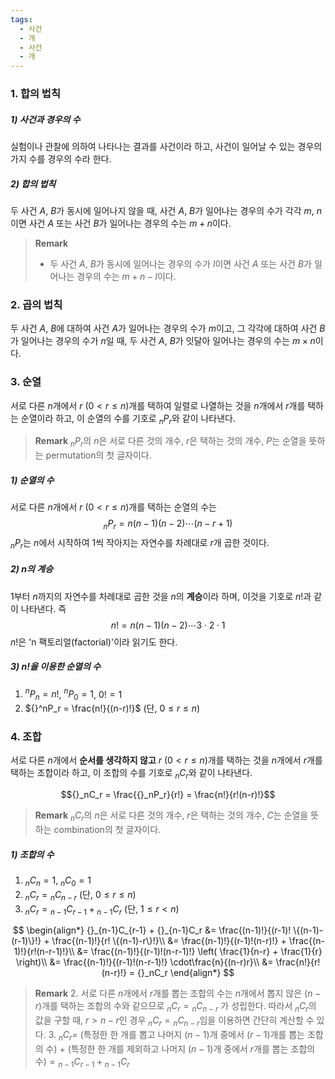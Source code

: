 ```yaml
---
tags:
  - 사건
  - 개
  - 사건
  - 개
---
```

### 1. 합의 법칙

##### 1) 사건과 경우의 수
실험이나 관찰에 의하여 나타나는 결과를 사건이라 하고, 사건이 일어날 수 있는 경우의 가지 수를 경우의 수라 한다.

##### 2) 합의 법칙
두 사건 $A$, $B$가 동시에 일어나지 않을 때, 사건 $A$, $B$가 일어나는 경우의 수가 각각 $m$, $n$이면 사건 $A$ 또는 사건 $B$가 일어나는 경우의 수는 $m+n$이다.

> **Remark**
>- 두 사건 $A$, $B$가 동시에 일어나는 경우의 수가 $l$이면 사건 $A$ 또는 사건 $B$가 일어나는 경우의 수는 $m+n-l$이다.


### 2. 곱의 법칙
두 사건 $A$, $B$에 대하여 사건 $A$가 일어나는 경우의 수가 $m$이고, 그 각각에 대하여 사건 $B$가 일어나는 경우의 수가 $n$일 때, 두 사건 $A$, $B$가 잇달아 일어나는 경우의 수는 $m \times n$이다.

### 3. 순열
서로 다른 $n$개에서 $r$ $(0<r\le n)$개를 택하여 일렬로 나열하는 것을 $n$개에서 $r$개를 택하는 순열이라 하고, 이 순열의 수를 기호로 ${}_nP_r$와 같이 나타낸다.

> **Remark**
>${}_nP_r$의 $n$은 서로 다른 것의 개수, $r$은 택하는 것의 개수, $P$는 순열을 뜻하는 permutation의 첫 글자이다.
##### 1) 순열의 수
서로 다른 $n$개에서 $r$ $(0 < r\le n)$개를 택하는 순열의 수는
$$
{}_nP_r = n(n-1)(n-2)\cdots(n-r+1)
$$
${}_nP_r$는 $n$에서 시작하여 1씩 작아지는 자연수를 차례대로 $r$개 곱한 것이다.
##### 2) $n$의 계승
1부터 $n$까지의 자연수를 차례대로 곱한 것을 $n$의 **계승**이라 하며, 이것을 기호로 $n!$과 같이 나타낸다. 즉
$$
n! = n(n-1)(n-2)\cdots 3 \cdot 2 \cdot 1
$$
$n!$은 'n 팩토리얼(factorial)'이라 읽기도 한다.

##### 3) $n!$을 이용한 순열의 수
1. ${}^nP_n = n!$, ${}^nP_0 = 1$, $0! = 1$
2. ${}^nP_r = \frac{n!}{(n-r)!}$ (단, $0 \le r \le n$)

### 4. 조합
서로 다른 $n$개에서 **순서를 생각하지 않고** $r$ $(0<r\le n)$개를 택하는 것을 $n$개에서 $r$개를 택하는 조합이라 하고, 이 조합의 수를 기호로 ${}_nC_r$와 같이 나타낸다.

$${}_nC_r = \frac{{}_nP_r}{r!} = \frac{n!}{r!(n-r)!}$$

> **Remark**
>${}_nC_r$의 $n$은 서로 다른 것의 개수, $r$은 택하는 것의 개수, $C$는 순열을 뜻하는 combination의 첫 글자이다.

##### 1) 조합의 수
1. ${}_nC_n = 1$, ${}_nC_0 = 1$
2. ${}_nC_r = {}_nC_{n-r}$ (단, $0 \le r \le n$)
3. ${}_nC_r = {}_{n-1}C_{r-1} + {}_{n-1}C_r$ (단, $1 \le r < n$)

$$
\begin{align*}
{}_{n-1}C_{r-1} + {}_{n-1}C_r &= \frac{(n-1)!}{(r-1)! \{(n-1)-(r-1)\}!} + \frac{(n-1)!}{r! \{(n-1)-r\}!}\\
&= \frac{(n-1)!}{(r-1)!(n-r)!} + \frac{(n-1)!}{r!(n-r-1)!}\\
&= \frac{(n-1)!}{(r-1)!(n-r-1)!} \left( \frac{1}{n-r} + \frac{1}{r} \right)\\
&= \frac{(n-1)!}{(r-1)!(n-r-1)!} \cdot\frac{n}{(n-r)r}\\
&= \frac{n!}{r!(n-r)!} = {}_nC_r
\end{align*}
$$
> **Remark**
> 2. 서로 다른 $n$개에서 $r$개를 뽑는 조합의 수는 $n$개에서 뽑지 않은 $(n-r)$개를 택하는 조합의 수와 같으므로 ${}_nC_r = {}_nC_{n-r}$ 가 성립한다. 따라서 ${}_nC_r$의 값을 구할 때, $r > n-r$인 경우 ${}_nC_r = {}_nC_{n-r}$임을 이용하면 간단히 계산할 수 있다.
> 3. ${}_nC_r =$ (특정한 한 개를 뽑고 나머지 $(n-1)$개 중에서 $(r-1)$개를 뽑는 조합의 수) + (특정한 한 개를 제외하고 나머지 $(n-1)$개 중에서 $r$개를 뽑는 조합의 수)$= {}_{n-1}C_{r-1} + {}_{n-1}C_r$
